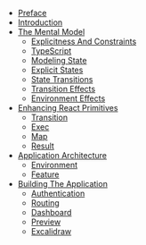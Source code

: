 - [Preface](./preface.md)
- [Introduction](./introduction.md)
- [The Mental Model](./the_mental_model.md)
  - [Explicitness And Constraints](./explicitness_and_constraints.md)
  - [TypeScript](./typescript.md)
  - [Modeling State](./modeling_state.md)
  - [Explicit States](./explicit_states.md)
  - [State Transitions](./state_transitions.md)
  - [Transition Effects](./state_transitions.md)
  - [Environment Effects](./state_transitions.md)
- [Enhancing React Primitives](./react_primitives.md)
  - [Transition]()
  - [Exec]()
  - [Map]()
  - [Result]()
- [Application Architecture](./state_transitions.md)
  - [Environment]()
  - [Feature]()
- [Building The Application](./state_transitions.md)
  - [Authentication](./state_transitions.md)
  - [Routing](./state_transitions.md)
  - [Dashboard](./state_transitions.md)
  - [Preview](./state_transitions.md)
  - [Excalidraw](./state_transitions.md)
